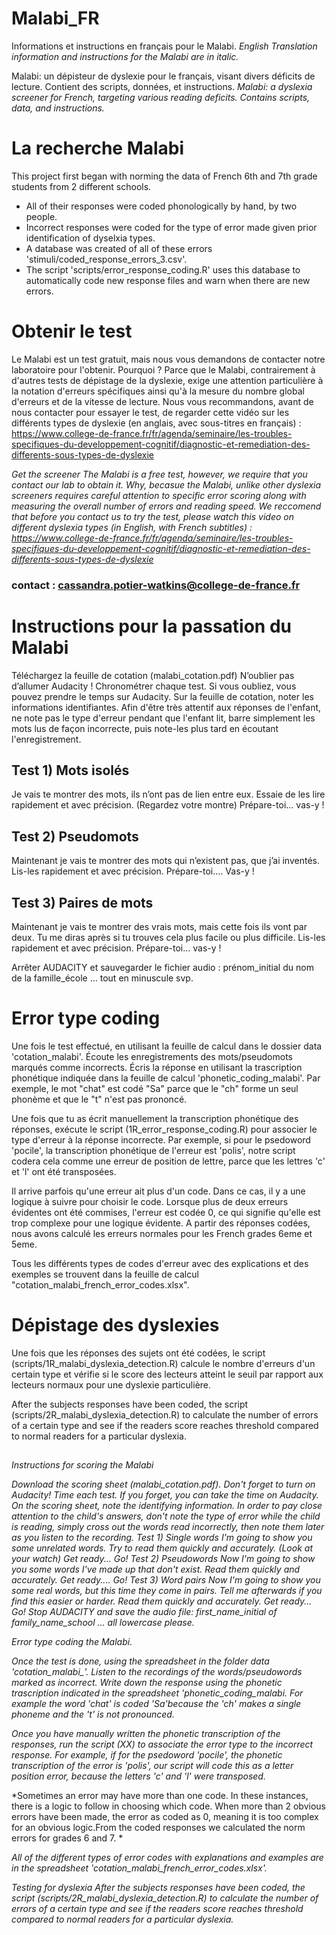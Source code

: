 # Malabi_FR
Informations et instructions en français pour le Malabi. 
*English Translation information and instructions for the Malabi are in italic.*

Malabi: un dépisteur de dyslexie pour le français, visant divers déficits de lecture. Contient des scripts, données, et instructions.
*Malabi: a dyslexia screener for French, targeting various reading deficits. Contains scripts, data, and instructions.*

# La recherche Malabi
This project first began with norming the data of French 6th and 7th grade students from 2 different schools.
- All of their responses were coded phonologically by hand, by two people. 
- Incorrect responses were coded for the type of error made given prior identification of dyselxia types.
- A database was created of all of these errors 'stimuli/coded_response_errors_3.csv'.
- The script 'scripts/error_response_coding.R' uses this database to automatically code new response files and warn when there are new errors.

# Obtenir le test
Le Malabi est un test gratuit, mais nous vous demandons de contacter notre laboratoire pour l'obtenir. Pourquoi ? Parce que le Malabi, contrairement à d'autres tests de dépistage de la dyslexie, exige une attention particulière à la notation d'erreurs spécifiques ainsi qu'à la mesure du nombre global d'erreurs et de la vitesse de lecture. Nous vous recommandons, avant de nous contacter pour essayer le test, de regarder cette vidéo sur les différents types de dyslexie (en anglais, avec sous-titres en français) : https://www.college-de-france.fr/fr/agenda/seminaire/les-troubles-specifiques-du-developpement-cognitif/diagnostic-et-remediation-des-differents-sous-types-de-dyslexie

*Get the screener*
*The Malabi is a free test, however, we require that you contact our lab to obtain it. Why, becasue the Malabi, unlike other dyslexia screeners requires careful attention to specific error scoring along with measuring the overall number of errors and reading speed. We reccomend that before you contact us to try the test, please watch this video on different dyslexia types (in English, with French subtitles) : https://www.college-de-france.fr/fr/agenda/seminaire/les-troubles-specifiques-du-developpement-cognitif/diagnostic-et-remediation-des-differents-sous-types-de-dyslexie*

### contact : cassandra.potier-watkins@college-de-france.fr

# Instructions pour la passation du Malabi
Téléchargez la feuille de cotation (malabi_cotation.pdf)
N’oublier pas d’allumer Audacity ! Chronométrer chaque test. Si vous oubliez, vous pouvez prendre le temps sur Audacity. Sur la feuille de cotation, noter les informations identifiantes. Afin d'être très attentif aux réponses de l'enfant, ne note pas le type d'erreur pendant que l'enfant lit, barre simplement les mots lus de façon incorrecte, puis note-les plus tard en écoutant l'enregistrement.
## Test 1) Mots isolés 
Je vais te montrer des mots, ils n’ont pas de lien entre eux. Essaie de les lire rapidement et avec précision. (Regardez votre montre) Prépare-toi… vas-y !
## Test 2) Pseudomots
Maintenant je vais te montrer des mots qui n’existent pas, que j’ai inventés. Lis-les rapidement et avec précision. Prépare-toi…. Vas-y !
## Test 3) Paires de mots 
Maintenant je vais te montrer des vrais mots, mais cette fois ils vont par deux. Tu me diras après si tu trouves cela plus facile ou plus difficile. Lis-les rapidement et avec précision. Prépare-toi… vas-y !

Arrêter AUDACITY et sauvegarder le fichier audio : prénom_initial du nom de la famille_école … tout en minuscule svp.

# Error type coding
Une fois le test effectué, en utilisant la feuille de calcul dans le dossier data 'cotation_malabi'. Écoute les enregistrements des mots/pseudomots marqués comme incorrects. Écris la réponse en utilisant la trascription phonétique indiquée dans la feuille de calcul 'phonetic_coding_malabi'. Par exemple, le mot "chat" est codé "Sa" parce que le "ch" forme un seul phonème et que le "t" n'est pas prononcé.

Une fois que tu as écrit manuellement la transcription phonétique des réponses, exécute le script (1R_error_response_coding.R) pour associer le type d'erreur à la réponse incorrecte. Par exemple, si pour le psedoword 'pocile', la transcription phonétique de l'erreur est 'polis', notre script codera cela comme une erreur de position de lettre, parce que les lettres 'c' et 'l' ont été transposées.

Il arrive parfois qu'une erreur ait plus d'un code. Dans ce cas, il y a une logique à suivre pour choisir le code. Lorsque plus de deux erreurs évidentes ont été commises, l'erreur est codée 0, ce qui signifie qu'elle est trop complexe pour une logique évidente. A partir des réponses codées, nous avons calculé les erreurs normales pour les French grades 6eme et 5eme. 

Tous les différents types de codes d'erreur avec des explications et des exemples se trouvent dans la feuille de calcul "cotation_malabi_french_error_codes.xlsx".

# Dépistage des dyslexies
Une fois que les réponses des sujets ont été codées, le script (scripts/1R_malabi_dyslexia_detection.R) calcule le nombre d'erreurs d'un certain type et vérifie si le score des lecteurs atteint le seuil par rapport aux lecteurs normaux pour une dyslexie particulière.

After the subjects responses have been coded, the script (scripts/2R_malabi_dyslexia_detection.R)  to calculate the number of errors of a certain type and see if the readers score reaches threshold compared to normal readers for a particular dyslexia.

##
*Instructions for scoring the Malabi*

*Download the scoring sheet (malabi_cotation.pdf).*
*Don't forget to turn on Audacity! Time each test. If you forget, you can take the time on Audacity. On the scoring sheet, note the identifying information. In order to pay close attention to the child's answers, don't note the type of error while the child is reading, simply cross out the words read incorrectly, then note them later as you listen to the recording.
Test 1) Single words 
I'm going to show you some unrelated words. Try to read them quickly and accurately. (Look at your watch) Get ready... Go!
Test 2) Pseudowords
Now I'm going to show you some words I've made up that don't exist. Read them quickly and accurately. Get ready.... Go!
Test 3) Word pairs 
Now I'm going to show you some real words, but this time they come in pairs. Tell me afterwards if you find this easier or harder. Read them quickly and accurately. Get ready... Go!
Stop AUDACITY and save the audio file: first_name_initial of family_name_school ... all lowercase please.*

*Error type coding the Malabi.*

*Once the test is done, using the spreadsheet in the folder data 'cotation_malabi_'. Listen to the recordings of the words/pseudowords marked as incorrect. Write down the response using the phonetic trascription indicated in the spreadsheet 'phonetic_coding_malabi. For example the word 'chat' is coded 'Sa'because the 'ch' makes a single phoneme and the 't' is not pronounced.*

*Once you have manually written the phonetic transcription of the responses, run the script (XX) to associate the error type to the incorrect response. For example, if for the psedoword 'pocile', the phonetic transcription of the error is 'polis', our script will code this as a letter position error, because the letters 'c' and 'l' were transposed.*

*Sometimes an error may have more than one code. In these instances, there is a logic to follow in choosing which code. When more than 2 obvious errors have been made, the error as coded as 0, meaning it is too complex for an obvious logic.From the coded responses we calculated the norm errors for grades 6 and 7. *

*All of the different types of error codes with explanations and examples are in the spreadsheet 'cotation_malabi_french_error_codes.xlsx'.*

*Testing for dyslexia*
*After the subjects responses have been coded, the script (scripts/2R_malabi_dyslexia_detection.R) to calculate the number of errors of a certain type and see if the readers score reaches threshold compared to normal readers for a particular dyslexia.*

